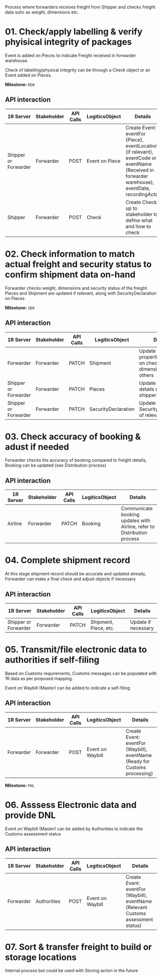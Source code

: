 Process where forwarders receives freight from Shipper and checks freight data suhc as weight, dimensions etc.

# 01. Check/apply labelling & verify phyisical integrity of packages

Event is added on Pieces to indicate Freight received in forwarder warehouse.

Check of labelling/physical integrity can be through a Check object or an Event added on Pieces.

**Milestone:** `REW`

## API interaction

| 1R Server | Stakeholder | API Calls | LogiticsObject | Details |
| --- | --- | --- | --- | --- |
| Shipper or Forwarder | Forwarder | POST | Event on Piece | Create Event: eventFor (Piece), eventLocation (if relevant), eventCode or eventName (Received in forwarder warehouse), eventDate, recordingActor |
| Shipper  | Forwarder | POST | Check | Create Check: up to stakeholder to define what and how to check |

# 02. Check information to match actual freight and security status to confirm shipment data on-hand

Forwarder checks weight, dimensions and security status of the freight. Pieces and Shipment are updated if relevant, along with SecurityDeclaration on Pieces

**Milestone:** `SDO`

## API interaction

| 1R Server | Stakeholder | API Calls | LogiticsObject | Details |
| --- | --- | --- | --- | --- |
| Forwarder | Forwarder | PATCH | Shipment | Update Shipment properties based on check: weight, dimensions, or others |
| Shipper or Forwarder | Forwarder | PATCH | Pieces | Update Piece details on behalf fo shipper |
| Shipper or Forwarder | Forwarder | PATCH | SecurityDeclaration | Update SecurityDeclaration of relevant pieces |

# 03. Check accuracy of booking & adust if needed

Forwarder checks the accuracy of booking compared to freight details, Booking can be updated (see Distribution process)

## API interaction

| 1R Server | Stakeholder | API Calls | LogiticsObject | Details |
| --- | --- | --- | --- | --- |
| Airline | Forwarder | PATCH | Booking | Communicate booking updates with Airline, refer to Distribution process |

# 04. Complete shipment record

At this stage shipment record should be accurate and updated already, Forwarder can make a final check and adjust objects if necessary

## API interaction

| 1R Server | Stakeholder | API Calls | LogiticsObject | Details |
| --- | --- | --- | --- | --- |
| Shipper or Forwarder | Forwarder | PATCH | Shipment, Piece, etc. | Update if necessary |

# 05. Transmit/file electronic data to authorities if self-filing

Based on Customs requirements, Customs messages can be populated with 1R data as per proposed mapping.

Event on Waybill (Master) can be added to indicate a self-filing

## API interaction

| 1R Server | Stakeholder | API Calls | LogiticsObject | Details |
| --- | --- | --- | --- | --- |
| Forwarder | Forwarder | POST | Event on Waybill | Create Event: eventFor (Waybill), eventName (Ready for Customs processing) |

**Milestone:** `PHL`

# 06. Asssess Electronic data and provide DNL

Event on Waybill (Master) can be added by Authorities to indicate the Customs assessment status

## API interaction

| 1R Server | Stakeholder | API Calls | LogiticsObject | Details |
| --- | --- | --- | --- | --- |
| Forwarder | Authorities | POST | Event on Waybill | Create Event: eventFor (Waybill), eventName (Relevant Customs assessment status) |

# 07. Sort & transfer freight to build or storage locations

Internal process but could be used with Storing action in the future
